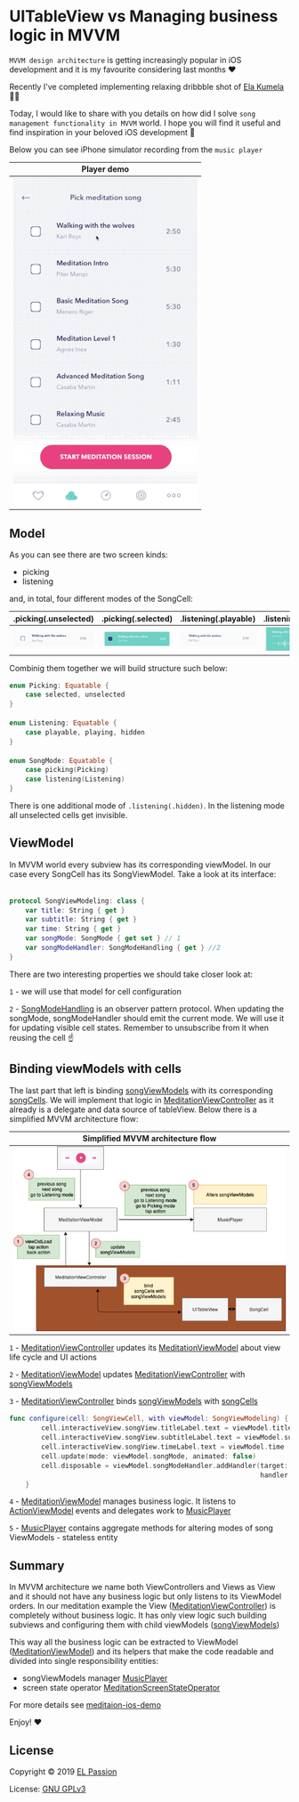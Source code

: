 # UITableView vs Managing business logic in MVVM

`MVVM design architecture` is getting increasingly popular in iOS development 
and it is my favourite considering last months ❤️ 

Recently I've completed implementing relaxing dribbble shot of [Ela Kumela](https://dribbble.com/shots/3853204-Meditation-app?utm_source=Clipboard_Shot&utm_campaign=kumela&utm_content=Meditation%20app&utm_medium=Social_Share) 🧘‍♂️

Today, I would like to share with you details on how did I solve `song management functionality in MVVM` world. I hope you will find it useful and find inspiration in your beloved iOS development 🤠

Below you can see iPhone simulator recording from the `music player`

|Player demo|
|:-:|
|![Preview](files/music-player-demo.gif)|



## Model


As you can see there are two screen kinds:

- picking
- listening

and, in total, four different modes of the SongCell:

	
|.picking(.unselected)|.picking(.selected)|.listening(.playable)|.listening(.playing)|
|:-:|:-:|:-:|:-:|
|![Preview](files/unselected.png)|![Preview](files/selected.png)|![Preview](files/playable.png)|![Preview](files/playing.png)|


Combinig them together we will build structure such below:

```swift
enum Picking: Equatable {
    case selected, unselected
}

enum Listening: Equatable {
    case playable, playing, hidden
}

enum SongMode: Equatable {
    case picking(Picking)
    case listening(Listening)
}

```
There is one additional mode of `.listening(.hidden)`. In the listening mode all unselected cells get invisible.

## ViewModel

In MVVM world every subview has its corresponding viewModel. In our case every SongCell has its SongViewModel. Take a look at its interface:

```swift

protocol SongViewModeling: class {
    var title: String { get }
    var subtitle: String { get }
    var time: String { get }
    var songMode: SongMode { get set } // 1
    var songModeHandler: SongModeHandling { get } //2
}

```
There are two interesting properties we should take closer look at:


`1` - we will use that model for cell configuration

`2` - [SongModeHandling](https://github.com/elpassion/meditation-ios-demo/blob/master/MeditationAppShowcase/MeditationAppShowcase/Screens/Meditation/SongPicker/SongModeEmitter.swift) is an observer pattern protocol. When updating the songMode, songModeHandler should emit the current mode. We will  use it for updating visible cell states. Remember to unsubscribe from it when reusing the cell ☝️

## Binding viewModels with cells

The last part that left is binding [songViewModels](https://github.com/elpassion/meditation-ios-demo/blob/master/MeditationAppShowcase/MeditationAppShowcase/Screens/Meditation/SongPicker/SongViewModel.swift) with its corresponding [songCells](https://github.com/elpassion/meditation-ios-demo/blob/master/MeditationAppShowcase/MeditationAppShowcase/Screens/Meditation/SongPicker/SongViewCell.swift). We will implement that logic in [MeditationViewController](https://github.com/elpassion/meditation-ios-demo/blob/master/MeditationAppShowcase/MeditationAppShowcase/Screens/Meditation/MeditationViewController.swift) as it already is a delegate and data source of tableView. Below there is a simplified MVVM architecture flow:

|Simplified MVVM architecture flow|
|:-:|
|![Preview](files/MVVM-flow.png)|

`1` - [MeditationViewController](https://github.com/elpassion/meditation-ios-demo/blob/master/MeditationAppShowcase/MeditationAppShowcase/Screens/Meditation/MeditationViewController.swift) updates its [MeditationViewModel](https://github.com/elpassion/meditation-ios-demo/blob/master/MeditationAppShowcase/MeditationAppShowcase/Screens/Meditation/MeditationViewModel.swift) about view life cycle and UI actions

`2` - [MeditationViewModel](https://github.com/elpassion/meditation-ios-demo/blob/master/MeditationAppShowcase/MeditationAppShowcase/Screens/Meditation/MeditationViewModel.swift) updates [MeditationViewController](https://github.com/elpassion/meditation-ios-demo/blob/master/MeditationAppShowcase/MeditationAppShowcase/Screens/Meditation/MeditationViewController.swift) with [songViewModels](https://github.com/elpassion/meditation-ios-demo/blob/master/MeditationAppShowcase/MeditationAppShowcase/Screens/Meditation/SongPicker/SongViewModel.swift)

`3` - [MeditationViewController](https://github.com/elpassion/meditation-ios-demo/blob/master/MeditationAppShowcase/MeditationAppShowcase/Screens/Meditation/MeditationViewController.swift) binds [songViewModels](https://github.com/elpassion/meditation-ios-demo/blob/master/MeditationAppShowcase/MeditationAppShowcase/Screens/Meditation/SongPicker/SongViewModel.swift) with [songCells](https://github.com/elpassion/meditation-ios-demo/blob/master/MeditationAppShowcase/MeditationAppShowcase/Screens/Meditation/SongPicker/SongViewCell.swift)

```swift
func configure(cell: SongViewCell, with viewModel: SongViewModeling) {
        cell.interactiveView.songView.titleLabel.text = viewModel.title
        cell.interactiveView.songView.subtitleLabel.text = viewModel.subtitle
        cell.interactiveView.songView.timeLabel.text = viewModel.time
        cell.update(mode: viewModel.songMode, animated: false)
        cell.disposable = viewModel.songModeHandler.addHandler(target: cell,
                                                               handler: SongViewCell.update)
    }
```

`4` - [MeditationViewModel](https://github.com/elpassion/meditation-ios-demo/blob/master/MeditationAppShowcase/MeditationAppShowcase/Screens/Meditation/MeditationViewModel.swift) manages business logic. It listens to [ActionViewModel](https://github.com/elpassion/meditation-ios-demo/blob/master/MeditationAppShowcase/MeditationAppShowcase/Screens/ActionController/ActionViewModel.swift) events and delegates work to [MusicPlayer](https://github.com/elpassion/meditation-ios-demo/blob/master/MeditationAppShowcase/MeditationAppShowcase/Screens/Meditation/MusicPlayer.swift)

`5` - [MusicPlayer](https://github.com/elpassion/meditation-ios-demo/blob/master/MeditationAppShowcase/MeditationAppShowcase/Screens/Meditation/MusicPlayer.swift) contains aggregate methods for altering modes of song ViewModels - stateless entity

## Summary

In MVVM architecture we name both ViewControllers and Views as View and it should not have any business logic but only listens to its ViewModel orders. In our meditation example the View ([MeditationViewController](https://github.com/elpassion/meditation-ios-demo/blob/master/MeditationAppShowcase/MeditationAppShowcase/Screens/Meditation/MeditationViewController.swift)) is completely without business logic. It has only view logic such building subviews and configuring them with child viewModels ([songViewModels](https://github.com/elpassion/meditation-ios-demo/blob/master/MeditationAppShowcase/MeditationAppShowcase/Screens/Meditation/SongPicker/SongViewModel.swift))

This way all the business logic can be extracted to ViewModel ([MeditationViewModel](https://github.com/elpassion/meditation-ios-demo/blob/master/MeditationAppShowcase/MeditationAppShowcase/Screens/Meditation/MeditationViewModel.swift)) and its helpers that make the code readable and divided into single responsibility entities:

- songViewModels manager [MusicPlayer](https://github.com/elpassion/meditation-ios-demo/blob/master/MeditationAppShowcase/MeditationAppShowcase/Screens/Meditation/MusicPlayer.swift)
- screen state operator [MeditationScreenStateOperator](https://github.com/elpassion/meditation-ios-demo/blob/master/MeditationAppShowcase/MeditationAppShowcase/Screens/Meditation/MeditationScreenStateOperator.swift)

For more details see [meditaion-ios-demo](https://github.com/elpassion/meditation-ios-demo) 

Enjoy! ❤️


## License

Copyright © 2019 [EL Passion](https://www.elpassion.com)

License: [GNU GPLv3](../../LICENSE)


